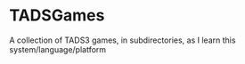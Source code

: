 # TADSGames
A collection of TADS3 games, in subdirectories, as I learn this system/language/platform

